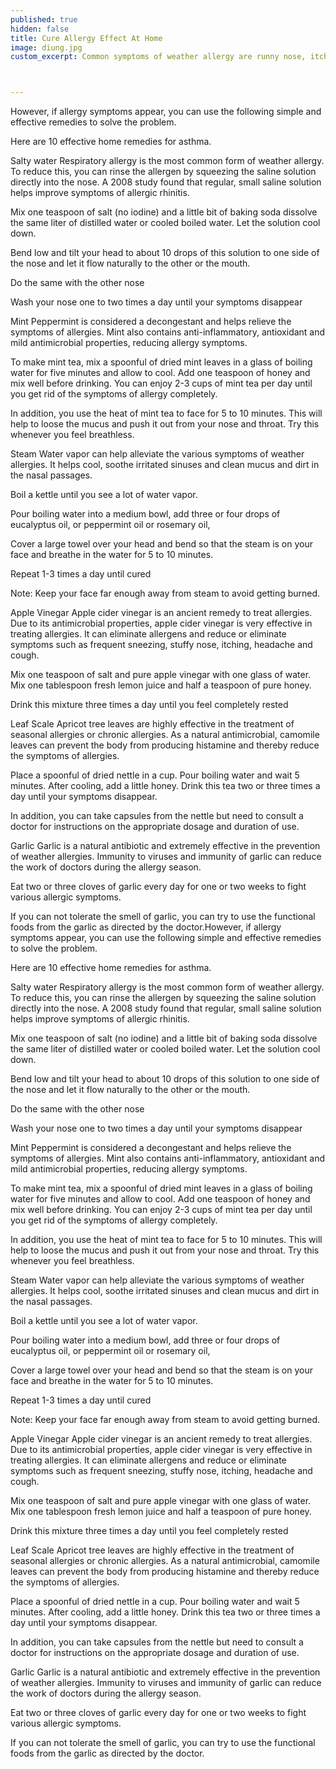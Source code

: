 ```yaml
---
published: true
hidden: false
title: Cure Allergy Effect At Home
image: diung.jpg
custom_excerpt: Common symptoms of weather allergy are runny nose, itchy throat, cough, itchy eyes and skin rash. People with seasonal allergies may be able to take precautions before a change in weather.



---
```


However, if allergy symptoms appear, you can use the following simple and effective remedies to solve the problem.

Here are 10 effective home remedies for asthma.

Salty water
Respiratory allergy is the most common form of weather allergy. To reduce this, you can rinse the allergen by squeezing the saline solution directly into the nose. A 2008 study found that regular, small saline solution helps improve symptoms of allergic rhinitis.

Mix one teaspoon of salt (no iodine) and a little bit of baking soda dissolve the same liter of distilled water or cooled boiled water. Let the solution cool down.

Bend low and tilt your head to about 10 drops of this solution to one side of the nose and let it flow naturally to the other or the mouth.

Do the same with the other nose

Wash your nose one to two times a day until your symptoms disappear

Mint
Peppermint is considered a decongestant and helps relieve the symptoms of allergies. Mint also contains anti-inflammatory, antioxidant and mild antimicrobial properties, reducing allergy symptoms.

To make mint tea, mix a spoonful of dried mint leaves in a glass of boiling water for five minutes and allow to cool. Add one teaspoon of honey and mix well before drinking. You can enjoy 2-3 cups of mint tea per day until you get rid of the symptoms of allergy completely.

In addition, you use the heat of mint tea to face for 5 to 10 minutes. This will help to loose the mucus and push it out from your nose and throat. Try this whenever you feel breathless.

Steam
Water vapor can help alleviate the various symptoms of weather allergies. It helps cool, soothe irritated sinuses and clean mucus and dirt in the nasal passages.

Boil a kettle until you see a lot of water vapor.

Pour boiling water into a medium bowl, add three or four drops of eucalyptus oil, or peppermint oil or rosemary oil,

Cover a large towel over your head and bend so that the steam is on your face and breathe in the water for 5 to 10 minutes.

Repeat 1-3 times a day until cured

Note: Keep your face far enough away from steam to avoid getting burned.

Apple Vinegar
Apple cider vinegar is an ancient remedy to treat allergies. Due to its antimicrobial properties, apple cider vinegar is very effective in treating allergies. It can eliminate allergens and reduce or eliminate symptoms such as frequent sneezing, stuffy nose, itching, headache and cough.

Mix one teaspoon of salt and pure apple vinegar with one glass of water. Mix one tablespoon fresh lemon juice and half a teaspoon of pure honey.

Drink this mixture three times a day until you feel completely rested

Leaf Scale
Apricot tree leaves are highly effective in the treatment of seasonal allergies or chronic allergies. As a natural antimicrobial, camomile leaves can prevent the body from producing histamine and thereby reduce the symptoms of allergies.

Place a spoonful of dried nettle in a cup. Pour boiling water and wait 5 minutes. After cooling, add a little honey. Drink this tea two or three times a day until your symptoms disappear.

In addition, you can take capsules from the nettle but need to consult a doctor for instructions on the appropriate dosage and duration of use.

Garlic
Garlic is a natural antibiotic and extremely effective in the prevention of weather allergies. Immunity to viruses and immunity of garlic can reduce the work of doctors during the allergy season.

Eat two or three cloves of garlic every day for one or two weeks to fight various allergic symptoms.

If you can not tolerate the smell of garlic, you can try to use the functional foods from the garlic as directed by the doctor.However, if allergy symptoms appear, you can use the following simple and effective remedies to solve the problem.

Here are 10 effective home remedies for asthma.

Salty water
Respiratory allergy is the most common form of weather allergy. To reduce this, you can rinse the allergen by squeezing the saline solution directly into the nose. A 2008 study found that regular, small saline solution helps improve symptoms of allergic rhinitis.

Mix one teaspoon of salt (no iodine) and a little bit of baking soda dissolve the same liter of distilled water or cooled boiled water. Let the solution cool down.

Bend low and tilt your head to about 10 drops of this solution to one side of the nose and let it flow naturally to the other or the mouth.

Do the same with the other nose

Wash your nose one to two times a day until your symptoms disappear

Mint
Peppermint is considered a decongestant and helps relieve the symptoms of allergies. Mint also contains anti-inflammatory, antioxidant and mild antimicrobial properties, reducing allergy symptoms.

To make mint tea, mix a spoonful of dried mint leaves in a glass of boiling water for five minutes and allow to cool. Add one teaspoon of honey and mix well before drinking. You can enjoy 2-3 cups of mint tea per day until you get rid of the symptoms of allergy completely.

In addition, you use the heat of mint tea to face for 5 to 10 minutes. This will help to loose the mucus and push it out from your nose and throat. Try this whenever you feel breathless.

Steam
Water vapor can help alleviate the various symptoms of weather allergies. It helps cool, soothe irritated sinuses and clean mucus and dirt in the nasal passages.

Boil a kettle until you see a lot of water vapor.

Pour boiling water into a medium bowl, add three or four drops of eucalyptus oil, or peppermint oil or rosemary oil,

Cover a large towel over your head and bend so that the steam is on your face and breathe in the water for 5 to 10 minutes.

Repeat 1-3 times a day until cured

Note: Keep your face far enough away from steam to avoid getting burned.

Apple Vinegar
Apple cider vinegar is an ancient remedy to treat allergies. Due to its antimicrobial properties, apple cider vinegar is very effective in treating allergies. It can eliminate allergens and reduce or eliminate symptoms such as frequent sneezing, stuffy nose, itching, headache and cough.

Mix one teaspoon of salt and pure apple vinegar with one glass of water. Mix one tablespoon fresh lemon juice and half a teaspoon of pure honey.

Drink this mixture three times a day until you feel completely rested

Leaf Scale
Apricot tree leaves are highly effective in the treatment of seasonal allergies or chronic allergies. As a natural antimicrobial, camomile leaves can prevent the body from producing histamine and thereby reduce the symptoms of allergies.

Place a spoonful of dried nettle in a cup. Pour boiling water and wait 5 minutes. After cooling, add a little honey. Drink this tea two or three times a day until your symptoms disappear.

In addition, you can take capsules from the nettle but need to consult a doctor for instructions on the appropriate dosage and duration of use.

Garlic
Garlic is a natural antibiotic and extremely effective in the prevention of weather allergies. Immunity to viruses and immunity of garlic can reduce the work of doctors during the allergy season.

Eat two or three cloves of garlic every day for one or two weeks to fight various allergic symptoms.

If you can not tolerate the smell of garlic, you can try to use the functional foods from the garlic as directed by the doctor.